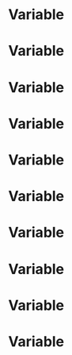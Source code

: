 # Variable
# Variable
# Variable
# Variable
# Variable
# Variable
# Variable
# Variable
# Variable
# Variable
